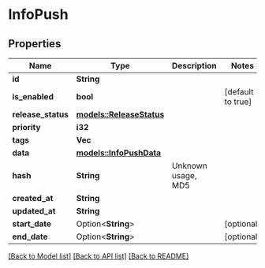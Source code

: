 # InfoPush

## Properties

Name | Type | Description | Notes
------------ | ------------- | ------------- | -------------
**id** | **String** |  | 
**is_enabled** | **bool** |  | [default to true]
**release_status** | [**models::ReleaseStatus**](ReleaseStatus.md) |  | 
**priority** | **i32** |  | 
**tags** | **Vec<String>** |   | 
**data** | [**models::InfoPushData**](InfoPushData.md) |  | 
**hash** | **String** | Unknown usage, MD5 | 
**created_at** | **String** |  | 
**updated_at** | **String** |  | 
**start_date** | Option<**String**> |  | [optional]
**end_date** | Option<**String**> |  | [optional]

[[Back to Model list]](../README.md#documentation-for-models) [[Back to API list]](../README.md#documentation-for-api-endpoints) [[Back to README]](../README.md)


